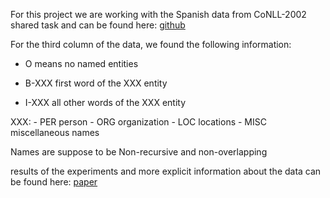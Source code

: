 For this project we are working with the Spanish data from CoNLL-2002 shared task and can be found here: <a href="https://github.com/teropa/nlp/tree/master/resources/corpora/conll2002">github</a>

For the third column of the data, we found the following information:

- O means no named entities

- B-XXX first word of the XXX entity

- I-XXX all other words of the XXX entity


XXX: 
    - PER person
    - ORG organization
    - LOC locations
    - MISC miscellaneous names

Names are suppose to be Non-recursive and non-overlapping

results of the experiments and more explicit information about the data can be found here:
<a href="https://www.clips.uantwerpen.be/conll2002/pdf/15558tjo.pdf">paper</a>